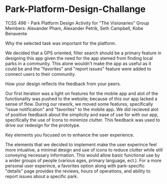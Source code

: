 # Park-Platform-Design-Challange
TCSS 496 - Park Platform Design Activity for "The Visionaries"
Group Members: Alexander Pham, Alexander Petrik, Seth Campbell, Kobe Benavente


Why the selected task was important for the platform.

  We decided that a GPS oriented, filter search should be a primary feature in designing this app given the need for the app stemed from finding local parks in a community. This alone wouldn't make the app as useful as it could be and the "favorites" and "report issues" feature were added to connect users to their community.

How your design reflects the feedback from your peers.

  Our first iteration was a light on features for the mobile app and alot of the functionality was pushed to the website; because of this our app lacked a sense of flow. During our rework, we moved some features, specifically "issue notification" and "favorites" to the mobile app. We did recieved alot of positive feedback about the simplicity and ease of use for with our app, specifically the use of Icons to minimize clutter. This feedback was used to drive our redesign for the prototype.
  
Key elements you focused on to enhance the user experience.

  The elements that we decided to implement make the user experince feel more intuative, a minimal design and use of icons to reduce clutter while still conveying necessary information. This would allow basic functional use by a wider groups of people (various ages, primary language, ect.). For a more personal user experince, a favorites option along with park-specific "details" page provides the reviews, hours of operations, and ability to report issues about a specific park.
